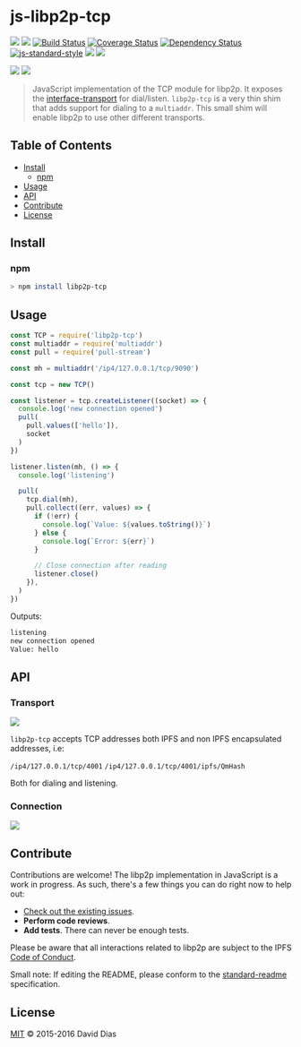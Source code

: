 # js-libp2p-tcp

[![](https://img.shields.io/badge/made%20by-Protocol%20Labs-blue.svg?style=flat-square)](http://ipn.io)
[![](https://img.shields.io/badge/freenode-%23ipfs-blue.svg?style=flat-square)](http://webchat.freenode.net/?channels=%23ipfs)
[![Build Status](https://travis-ci.org/libp2p/js-libp2p-tcp.svg?style=flat-square)](https://travis-ci.org/libp2p/js-libp2p-tcp)
[![Coverage Status](https://coveralls.io/repos/github/libp2p/js-libp2p-tcp/badge.svg?branch=master)](https://coveralls.io/github/libp2p/js-libp2p-tcp?branch=master)
[![Dependency Status](https://david-dm.org/libp2p/js-libp2p-tcp.svg?style=flat-square)](https://david-dm.org/libp2p/js-libp2p-tcp)
[![js-standard-style](https://img.shields.io/badge/code%20style-standard-brightgreen.svg?style=flat-square)](https://github.com/feross/standard)
![](https://img.shields.io/badge/npm-%3E%3D3.0.0-orange.svg?style=flat-square)
![](https://img.shields.io/badge/Node.js-%3E%3D6.0.0-orange.svg?style=flat-square)

[![](https://raw.githubusercontent.com/libp2p/interface-transport/master/img/badge.png)](https://github.com/libp2p/interface-transport)
[![](https://raw.githubusercontent.com/libp2p/interface-connection/master/img/badge.png)](https://github.com/libp2p/interface-connection)


> JavaScript implementation of the TCP module for libp2p. It exposes the [interface-transport](https://github.com/libp2p/interface-connection) for dial/listen. `libp2p-tcp` is a very thin shim that adds support for dialing to a `multiaddr`. This small shim will enable libp2p to use other different transports.

## Table of Contents

- [Install](#install)
  - [npm](#npm)
- [Usage](#usage)
- [API](#api)
- [Contribute](#contribute)
- [License](#license)

## Install

### npm

```sh
> npm install libp2p-tcp
```

## Usage

```js
const TCP = require('libp2p-tcp')
const multiaddr = require('multiaddr')
const pull = require('pull-stream')

const mh = multiaddr('/ip4/127.0.0.1/tcp/9090')

const tcp = new TCP()

const listener = tcp.createListener((socket) => {
  console.log('new connection opened')
  pull(
    pull.values(['hello']),
    socket
  )
})

listener.listen(mh, () => {
  console.log('listening')

  pull(
    tcp.dial(mh),
    pull.collect((err, values) => {
      if (!err) {
        console.log(`Value: ${values.toString()}`)
      } else {
        console.log(`Error: ${err}`)
      }

      // Close connection after reading
      listener.close()
    }),
  )
})
```

Outputs:

```sh
listening
new connection opened
Value: hello
```

## API

### Transport

[![](https://raw.githubusercontent.com/libp2p/interface-transport/master/img/badge.png)](https://github.com/libp2p/interface-transport)

`libp2p-tcp` accepts TCP addresses both IPFS and non IPFS encapsulated addresses, i.e:

`/ip4/127.0.0.1/tcp/4001`
`/ip4/127.0.0.1/tcp/4001/ipfs/QmHash`

Both for dialing and listening.

### Connection

[![](https://raw.githubusercontent.com/libp2p/interface-connection/master/img/badge.png)](https://github.com/libp2p/interface-connection)

## Contribute

Contributions are welcome! The libp2p implementation in JavaScript is a work in progress. As such, there's a few things you can do right now to help out:

- [Check out the existing issues](//github.com/libp2p/js-libp2p-tcp/issues).
- **Perform code reviews**.
- **Add tests**. There can never be enough tests.

Please be aware that all interactions related to libp2p are subject to the IPFS [Code of Conduct](https://github.com/ipfs/community/blob/master/code-of-conduct.md).

Small note: If editing the README, please conform to the [standard-readme](https://github.com/RichardLitt/standard-readme) specification.

## License

[MIT](LICENSE) © 2015-2016 David Dias
